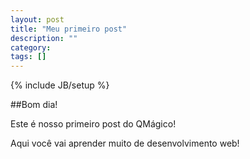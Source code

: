 ```yaml
---
layout: post
title: "Meu primeiro post"
description: ""
category:
tags: []
---
```

{% include JB/setup %}

##Bom dia!

Este é nosso primeiro post do QMágico!

Aqui você vai aprender muito de desenvolvimento web!
